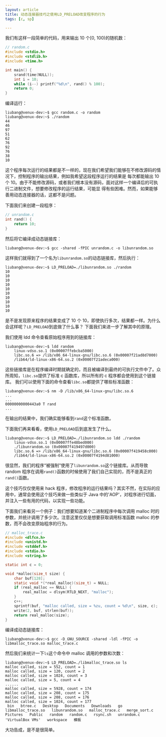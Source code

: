 ```yaml
---
layout: article
title: 动态连接器技巧之使用LD_PRELOAD改变程序的行为
tags: [c, sp]

---
```


我们有这样一段简单的代码，用来输出 10 个[0, 100)的随机数：

```c
// random.c
#include <stdio.h>
#include <stdlib.h>
#include <time.h>

int main() {
    srand(time(NULL));
    int i = 10;
    while (i--) printf("%d\n", rand() % 100);
    return 0;
}
```

编译运行：

```shell
liubang@venux-dev:~$ gcc random.c -o random
liubang@venux-dev:~$ ./random
44
46
97
51
62
76
92
76
38
10
```

这个程序每次运行的结果都是不一样的，现在我们希望我们能够在不修改源码的情况下，控制程序的输出结果，例如我希望这段程序运行的结果是
每次都能输出 10 个 10。由于不能修改源码，或者我们根本没有源码，面对这样一个编译后的可执行二进制文件，想要修改程序的运行结果，可能显
得有些困难。然而，如果能够善用动态连接器的话，这都不是问题。

下面我们来创建一段程序：

```c
// unrandom.c
int rand() {
    return 10;
}
```

然后将它编译成动态链接库：

```shell
liubang@venux-dev:~$ gcc -shared -fPIC unrandom.c -o libunrandom.so
```

这样我们就得到了一个名为`libunrandom.so`的动态链接库，然后执行：

```shell
liubang@venux-dev:~$ LD_PRELOAD=./libunrandom.so ./random
10
10
10
10
10
10
10
10
10
10
```

是不是发现原来程序的结果变成了 10 个 10，即使执行多次，结果都一样。为什么会这样呢？`LD_PRELOAD`到底做了什么事？
下面我们来进一步了解其中的原理。

我们使用 ldd 命令查看原始程序用到的链接库：

```shell
liubang@venux-dev:~$ ldd random
	linux-vdso.so.1 (0x00007ffebcba5000)
	libc.so.6 => /lib/x86_64-linux-gnu/libc.so.6 (0x00007f21ad8d7000)
	/lib64/ld-linux-x86-64.so.2 (0x00007f21adeca000)
```

这些链接库是在程序编译时期就确定的，而且被编译到最终的可执行文件中了。众所周知，`libc.so`提供了标准 c 函数库，所以所有的 c 程序都会使用到这个链接库。
我们可以使用下面的命令查看`libc.so`都提供了哪些标准函数：

```shell
liubang@venux-dev:~$ nm -D /lib/x86_64-linux-gnu/libc.so.6
...
...
00000000000443a0 T rand
...
```

在输出的结果中，我们确实能够看到`rand`这个标准函数。

下面我们再来看看，使用`LD_PRELOAD`后到底发生了什么。

```shell
liubang@venux-dev:~$ LD_PRELOAD=./libunrandom.so ldd ./random
	linux-vdso.so.1 (0x00007ffe48bed000)
	./libunrandom.so (0x00007f419497d000)
	libc.so.6 => /lib/x86_64-linux-gnu/libc.so.6 (0x00007f419458c000)
	/lib64/ld-linux-x86-64.so.2 (0x00007f4194d81000)
```

很显然，我们的程序“被强制”使用了`libunrandom.so`这个链接库。从而导致 random 程序在调用`rand()`函数的时候使用了我们自己实现的，而不是真正的`rand()`函数。

这个技巧仅仅使用来 hack 程序，修改程序的运行结果吗？其实不然，在实际的应用中，通常会使用这个技巧来做一些类似于 Java 中的'AOP'，对程序进行切面，并注入一些有用的代码，以实现一些功能。

下面我们来看另一个例子：我们想要知道某个二进制程序中每次调用 malloc 时的参数，并统计调用了多少次。注意这里仅仅是想要获取调用标准函数 malloc 的参数，而不会改变原始程序的行为。

```c
// malloc_trace.c
#include <dlfcn.h>
#include <unistd.h>
#include <stddef.h>
#include <stdio.h>
#include <string.h>

static int c = 0;

void *malloc(size_t size) {
    char buf[128];
    static void *(*real_malloc)(size_t) = NULL;
    if (real_malloc == NULL) {
        real_malloc = dlsym(RTLD_NEXT, "malloc");
    }
    c++;
    sprintf(buf, "malloc called, size = %zu, count = %d\n", size, c);
    write(2, buf, strlen(buf));
    return real_malloc(size);
}
```

编译成动态链接库：

```shell
liubang@venux-dev:~$ gcc -D_GNU_SOURCE -shared -ldl -fPIC -o libmalloc_trace.so malloc_trace.c
```

然后我们来统计一下`ls`这个命令中 malloc 调用的参数和次数：

```shell
liubang@venux-dev:~$ LD_PRELOAD=./libmalloc_trace.so ls
malloc called, size = 552, count = 1
malloc called, size = 120, count = 2
malloc called, size = 1024, count = 3
malloc called, size = 5, count = 4
......
malloc called, size = 5928, count = 174
malloc called, size = 208, count = 175
malloc called, size = 208, count = 176
malloc called, size = 1024, count = 177
 bin   btree.c   Desktop   Documents   Downloads   go   libmalloc_trace.so   libunrandom.so   malloc_trace.c   merge_sort.c   Pictures   Public   random   random.c   rsync.sh   unrandom.c  'VirtualBox VMs'   workspace   模板
```

大功告成，是不是很简单。
